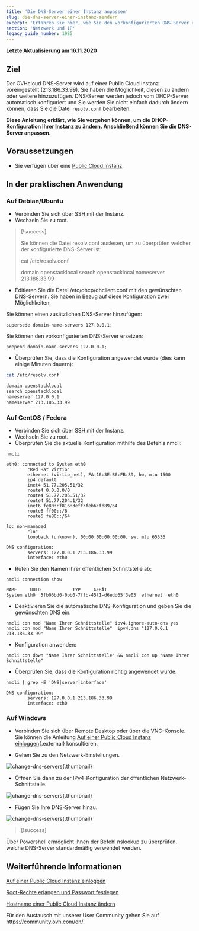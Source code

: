 ```yaml
---
title: 'Die DNS-Server einer Instanz anpassen'
slug: die-dns-server-einer-instanz-aendern
excerpt: 'Erfahren Sie hier, wie Sie den vorkonfigurierten DNS-Server einer Public Cloud Instanz ändern'
section: 'Netzwerk und IP'
legacy_guide_number: 1985
---
```


**Letzte Aktualisierung am 16.11.2020**

## Ziel

Der OVHcloud DNS-Server wird auf einer Public Cloud Instanz voreingestellt (213.186.33.99). Sie haben die Möglichkeit, diesen zu ändern oder weitere hinzuzufügen. DNS-Server werden jedoch vom DHCP-Server automatisch konfiguriert und Sie werden Sie nicht einfach dadurch ändern können, dass Sie die Datei `resolv.conf` bearbeiten. 

**Diese Anleitung erklärt, wie Sie vorgehen können, um die DHCP-Konfiguration Ihrer Instanz zu ändern. Anschließend können Sie die DNS-Server anpassen.**

## Voraussetzungen

- Sie verfügen über eine [Public Cloud Instanz](https://www.ovhcloud.com/de/public-cloud).

## In der praktischen Anwendung

### Auf Debian/Ubuntu

- Verbinden Sie sich über SSH mit der Instanz.
- Wechseln Sie zu root.

> [!success]
>
> Sie können die Datei resolv.conf auslesen, um zu überprüfen welcher der konfigurierte DNS-Server ist:
> 
> cat /etc/resolv.conf
> 
> 
> domain openstacklocal
> search openstacklocal
> nameserver 213.186.33.99
>

- Editieren Sie die Datei /etc/dhcp/dhclient.conf mit den gewünschten DNS-Servern. Sie haben in Bezug auf diese Konfiguration zwei Möglichkeiten:

Sie können einen zusätzlichen DNS-Server hinzufügen:
  
```
supersede domain-name-servers 127.0.0.1;
```

Sie können den vorkonfigurierten DNS-Server ersetzen:
    
```
prepend domain-name-servers 127.0.0.1;
```
 
- Überprüfen Sie, dass die Konfiguration angewendet wurde (dies kann einige Minuten dauern):

```bash
cat /etc/resolv.conf

domain openstacklocal
search openstacklocal
nameserver 127.0.0.1
nameserver 213.186.33.99
```

### Auf CentOS / Fedora 

- Verbinden Sie sich über SSH mit der Instanz.
- Wechseln Sie zu root.
- Überprüfen Sie die aktuelle Konfiguration mithilfe des Befehls nmcli:

```
nmcli
 
eth0: connected to System eth0
        "Red Hat Virtio"
        ethernet (virtio_net), FA:16:3E:B6:FB:89, hw, mtu 1500
        ip4 default
        inet4 51.77.205.51/32
        route4 0.0.0.0/0
        route4 51.77.205.51/32
        route4 51.77.204.1/32
        inet6 fe80::f816:3eff:feb6:fb89/64
        route6 ff00::/8
        route6 fe80::/64
 
lo: non-managed
        "lo"
        loopback (unknown), 00:00:00:00:00:00, sw, mtu 65536
 
DNS configuration:
        servers: 127.0.0.1 213.186.33.99
        interface: eth0
```
- Rufen Sie den Namen Ihrer öffentlichen Schnittstelle ab:

```
nmcli connection show
 
NAME     UUID            TYP     GERÄT
System eth0  5fb06bd0-0bb0-7ffb-45f1-d6edd65f3e03  ethernet  eth0
```
- Deaktivieren Sie die automatische DNS-Konfiguration und geben Sie die gewünschten DNS ein:

```
nmcli con mod "Name Ihrer Schnittstelle" ipv4.ignore-auto-dns yes
nmcli con mod "Name Ihrer Schnittstelle"  ipv4.dns "127.0.0.1 213.186.33.99"
```
- Konfiguration anwenden:

```
nmcli con down "Name Ihrer Schnittstelle" && nmcli con up "Name Ihrer Schnittstelle"
```
- Überprüfen Sie, dass die Konfiguration richtig angewendet wurde:

```
nmcli | grep -E 'DNS|server|interface'
 
DNS configuration:
        servers: 127.0.0.1 213.186.33.99
        interface: eth0
```

### Auf Windows

- Verbinden Sie sich über Remote Desktop oder über die VNC-Konsole. Sie können die Anleitung [Auf einer Public Cloud Instanz einloggen](../erster-login/){.external} konsultieren.

- Gehen Sie zu den Netzwerk-Einstellungen.

![change-dns-servers](images/changednsservers1.png){.thumbnail}

- Öffnen Sie dann zu der IPv4-Konfiguration der öffentlichen Netzwerk-Schnittstelle.

![change-dns-servers](images/changednsservers2.png){.thumbnail}

- Fügen Sie Ihre DNS-Server hinzu. 

![change-dns-servers](images/changednsservers3.png){.thumbnail}

> [!success]
>
Über Powershell ermöglicht Ihnen der Befehl nslookup zu überprüfen, welche DNS-Server standardmäßig verwendet werden.
>

## Weiterführende Informationen

[Auf einer Public Cloud Instanz einloggen](../erster-login/)

[Root-Rechte erlangen und Passwort festlegen](../root-rechte_erlangen_und_passwort_festlegen/)

[Hostname einer Public Cloud Instanz ändern](../hostname-einer-instanz-aendern/)

Für den Austausch mit unserer User Community gehen Sie auf <https://community.ovh.com/en/>.